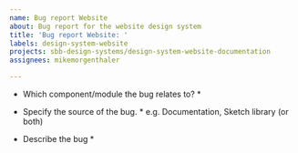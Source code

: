 ```yaml
---
name: Bug report Website
about: Bug report for the website design system
title: 'Bug report Website: '
labels: design-system-website
projects: sbb-design-systems/design-system-website-documentation
assignees: mikemorgenthaler

---
```


* Which component/module the bug relates to? *

* Specify the source of the bug. *
e.g. Documentation, Sketch library (or both)

* Describe the bug *
